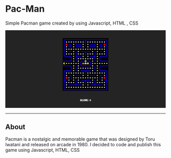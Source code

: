 <div align="left">
	<h1 align="left">Pac-Man</h1>
</div>

<p align="left">Simple Pacman game created by using Javascript, HTML , CSS</p>
<div align="center">
	<img src="screenshot.png" alt="pacman screenshot">
</div>

---

<div align="left">
	<h2 align="left">About</h2>
</div>
Pacman is a nostalgic and memorable game that was designed by Toru Iwatani and released on arcade in 1980.
I decided to code and publish this game using Javascript, HTML, CSS

